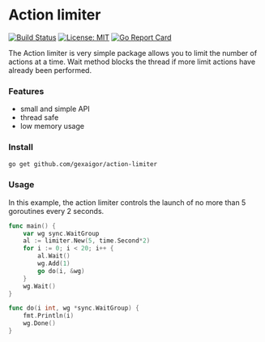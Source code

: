 # Action limiter
[![Build Status](https://travis-ci.org/gexaigor/action-limiter.svg?branch=main)](https://travis-ci.org/gexaigor/action-limiter) [![License: MIT](https://img.shields.io/badge/License-MIT-yellow.svg)](https://opensource.org/licenses/MIT) [![Go Report Card](https://goreportcard.com/badge/github.com/gexaigor/action-limiter)](https://goreportcard.com/report/github.com/gexaigor/action-limiter)

The Action limiter is very simple package allows you to limit the number of actions at a time. Wait method blocks the thread if more limit actions have already been performed.

### Features
 - small and simple API
 - thread safe
 - low memory usage

### Install
```sh
go get github.com/gexaigor/action-limiter
```

### Usage
In this example, the action limiter controls the launch of no more than 5 goroutines every 2 seconds.
```go
func main() {
	var wg sync.WaitGroup
	al := limiter.New(5, time.Second*2)
	for i := 0; i < 20; i++ {
		al.Wait()
		wg.Add(1)
		go do(i, &wg)
	}
	wg.Wait()
}

func do(i int, wg *sync.WaitGroup) {
	fmt.Println(i)
	wg.Done()
}
```
